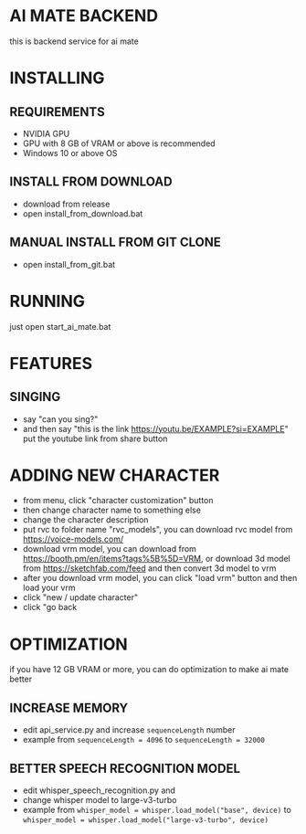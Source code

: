 # AI MATE BACKEND
this is backend service for ai mate

# INSTALLING
## REQUIREMENTS
- NVIDIA GPU
- GPU with 8 GB of VRAM or above is recommended
- Windows 10 or above OS
## INSTALL FROM DOWNLOAD
- download from release
- open install_from_download.bat
## MANUAL INSTALL FROM GIT CLONE
- open install_from_git.bat

# RUNNING
just open start_ai_mate.bat

# FEATURES
## SINGING
- say "can you sing?"
- and then say "this is the link https://youtu.be/EXAMPLE?si=EXAMPLE"
put the youtube link from share button
  
# ADDING NEW CHARACTER
- from menu, click "character customization" button
- then change character name to something else
- change the character description
- put rvc to folder name "rvc_models", you can download rvc model from https://voice-models.com/
- download vrm model, you can download from https://booth.pm/en/items?tags%5B%5D=VRM, or download 3d model from https://sketchfab.com/feed and then convert 3d model to vrm
- after you download vrm model, you can click "load vrm" button and then load your vrm
- click "new / update character"
- click "go back

# OPTIMIZATION
if you have 12 GB VRAM or more, you can do optimization to make ai mate better

## INCREASE MEMORY
- edit api_service.py and increase `sequenceLength` number
- example from `sequenceLength = 4096` to `sequenceLength = 32000`

## BETTER SPEECH RECOGNITION MODEL
- edit whisper_speech_recognition.py and
- change whisper model to large-v3-turbo
- example from `whisper_model = whisper.load_model("base", device)` to `whisper_model = whisper.load_model("large-v3-turbo", device)`
